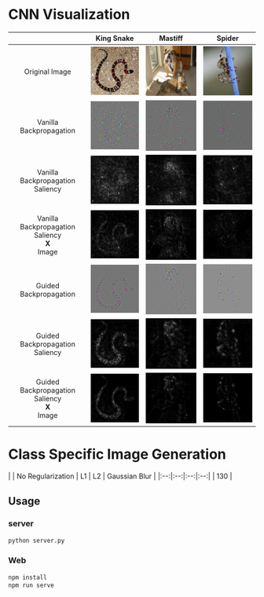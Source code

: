 # CNN Visualization

|    | King Snake | Mastiff | Spider |
|:--:|:--:|:--:|:--:|
| Original Image | ![](/images/snake.jpg) | ![](/images/cat_dog.png) | ![](/images/spider.png) |
| Vanilla Backpropagation | ![](/images/grad_colorful_56.png) | ![](/images/grad_colorful_243.png) | ![](/images/grad_colorful_72.png) |
| Vanilla Backpropagation Saliency | ![](/images/grad_grayscale_56.png) | ![](/images/grad_grayscale_243.png) | ![](/images/grad_grayscale_72.png) |
| Vanilla Backpropagation Saliency<br> **X** <br> Image  | ![](/images/grad_x_image_56.png) | ![](/images/grad_x_image_243.png) | ![](/images/grad_x_image_72.png) |
| Guided Backpropagation | ![](/images/guided_grad_colorful_56.png) | ![](/images/guided_grad_colorful_243.png) |![](/images/guided_grad_colorful_72.png) |
| Guided Backpropagation Saliency | ![](/images/guided_grad_grayscale_56.png) | ![](/images/guided_grad_grayscale_243.png) |![](/images/guided_grad_grayscale_72.png) |
| Guided Backpropagation Saliency<br> **X** <br> Image | ![](/images/guided_grad_x_image_56.png) |![](/images/guided_grad_x_image_243.png) |![](/images/guided_grad_x_image_72.png) |

# Class Specific Image Generation
|   |  No Regularization |  L1 | L2 | Gaussian Blur |
|:--:|:--:|:--:|:--:|
| 130 |

## Usage

### server

```shell
python server.py
```

### Web

```shell
npm install
npm run serve
```
